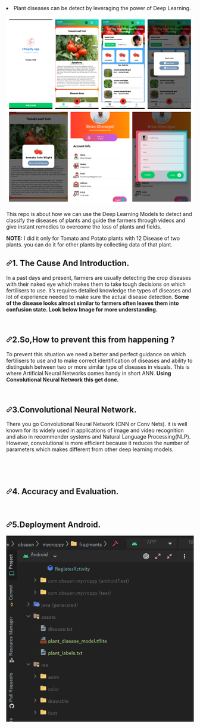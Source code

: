 <li>Plant diseases can be detect by leveraging the power of Deep Learning.</li>
</ul>
<p dir="auto"><a target="_blank" rel="noopener noreferrer" href="https://github.com/CheruiyotSeasoned/mycroppy/blob/main/cropposter.png"><img src="https://github.com/CheruiyotSeasoned/mycroppy/blob/main/cropposter.png" alt="Crop App Demo" style="max-width: 100%;"></a></p>
<p dir="auto">This repo is about how we can use the Deep Learning Models to detect and classify the diseases of plants and guide the farmers through videos and give instant remedies to overcome the loss of plants and fields.</p>
<p dir="auto"><strong>NOTE:</strong> I did it only for Tomato and Potato plants with 12 Disease of two plants. you can do it for other plants by collecting data of that plant.</p>
<h2 dir="auto"><a id="user-content-1-the-cause-and-introduction" class="anchor" aria-hidden="true" href="#1-the-cause-and-introduction"><svg class="octicon octicon-link" viewBox="0 0 16 16" version="1.1" width="16" height="16" aria-hidden="true"><path fill-rule="evenodd" d="M7.775 3.275a.75.75 0 001.06 1.06l1.25-1.25a2 2 0 112.83 2.83l-2.5 2.5a2 2 0 01-2.83 0 .75.75 0 00-1.06 1.06 3.5 3.5 0 004.95 0l2.5-2.5a3.5 3.5 0 00-4.95-4.95l-1.25 1.25zm-4.69 9.64a2 2 0 010-2.83l2.5-2.5a2 2 0 012.83 0 .75.75 0 001.06-1.06 3.5 3.5 0 00-4.95 0l-2.5 2.5a3.5 3.5 0 004.95 4.95l1.25-1.25a.75.75 0 00-1.06-1.06l-1.25 1.25a2 2 0 01-2.83 0z"></path></svg></a>1. The Cause And Introduction.</h2>
<p dir="auto">In a past days and present, farmers are usually detecting the crop diseases with their naked eye which makes them to take tough decisions on which fertilisers to use. it’s requires detailed knowledge the types of diseases and lot of experience needed to make sure the actual disease detection. <strong>Some of the disease looks almost similar to farmers often leaves them into confusion state. Look below Image for more understanding.</strong></p>
<p dir="auto"><a target="_blank" rel="noopener noreferrer" href="https://github.com/Manikanta-Munnangi/CROP---Plant-Disease-Identification-Using-App/blob/master/Images-src/SimilarDiseases.png"><img src="https://github.com/Manikanta-Munnangi/CROP---Plant-Disease-Identification-Using-App/raw/master/Images-src/SimilarDiseases.png" alt="" style="max-width: 100%;"></a></p>
<h2 dir="auto"><a id="user-content-2sohow-to-prevent-this-from-happening-" class="anchor" aria-hidden="true" href="#2sohow-to-prevent-this-from-happening-"><svg class="octicon octicon-link" viewBox="0 0 16 16" version="1.1" width="16" height="16" aria-hidden="true"><path fill-rule="evenodd" d="M7.775 3.275a.75.75 0 001.06 1.06l1.25-1.25a2 2 0 112.83 2.83l-2.5 2.5a2 2 0 01-2.83 0 .75.75 0 00-1.06 1.06 3.5 3.5 0 004.95 0l2.5-2.5a3.5 3.5 0 00-4.95-4.95l-1.25 1.25zm-4.69 9.64a2 2 0 010-2.83l2.5-2.5a2 2 0 012.83 0 .75.75 0 001.06-1.06 3.5 3.5 0 00-4.95 0l-2.5 2.5a3.5 3.5 0 004.95 4.95l1.25-1.25a.75.75 0 00-1.06-1.06l-1.25 1.25a2 2 0 01-2.83 0z"></path></svg></a>2.So,How to prevent this from happening ?</h2>
<p dir="auto">To prevent this situation we need a better and perfect guidance on which fertilisers to use and to make correct identification of diseases and ability to distinguish between two or more similar type of diseases in visuals.
This is where Artificial Neural Networks comes handy in short ANN. <strong>Using Convolutional Neural Network this get done.</strong></p>
<p dir="auto"><a target="_blank" rel="noopener noreferrer" href="https://github.com/Manikanta-Munnangi/CROP---Plant-Disease-Identification-Using-App/blob/master/Images-src/Simple-VS-DeepLearning.jpeg"><img src="https://github.com/Manikanta-Munnangi/CROP---Plant-Disease-Identification-Using-App/raw/master/Images-src/Simple-VS-DeepLearning.jpeg" alt="" style="max-width: 100%;"></a></p>
<h2 dir="auto"><a id="user-content-3convolutional-neural-network" class="anchor" aria-hidden="true" href="#3convolutional-neural-network"><svg class="octicon octicon-link" viewBox="0 0 16 16" version="1.1" width="16" height="16" aria-hidden="true"><path fill-rule="evenodd" d="M7.775 3.275a.75.75 0 001.06 1.06l1.25-1.25a2 2 0 112.83 2.83l-2.5 2.5a2 2 0 01-2.83 0 .75.75 0 00-1.06 1.06 3.5 3.5 0 004.95 0l2.5-2.5a3.5 3.5 0 00-4.95-4.95l-1.25 1.25zm-4.69 9.64a2 2 0 010-2.83l2.5-2.5a2 2 0 012.83 0 .75.75 0 001.06-1.06 3.5 3.5 0 00-4.95 0l-2.5 2.5a3.5 3.5 0 004.95 4.95l1.25-1.25a.75.75 0 00-1.06-1.06l-1.25 1.25a2 2 0 01-2.83 0z"></path></svg></a>3.Convolutional Neural Network.</h2>
<p dir="auto">There you go Convolutional Neural Network (CNN or Conv Nets). it is well known for its widely used in applications of image and video recognition and also in recommender systems and Natural Language Processing(NLP). However, convolutional is more efficient because it reduces the number of parameters which makes different from other deep learning models.</p>
<p dir="auto"><a target="_blank" rel="noopener noreferrer" href="https://github.com/Manikanta-Munnangi/CROP---Plant-Disease-Identification-Using-App/blob/master/Images-src/InternalBlockOfCNN.png"><img src="https://github.com/Manikanta-Munnangi/CROP---Plant-Disease-Identification-Using-App/raw/master/Images-src/InternalBlockOfCNN.png" alt="" style="max-width: 100%;"></a></p>
<p dir="auto"><a target="_blank" rel="noopener noreferrer" href="https://github.com/Manikanta-Munnangi/CROP---Plant-Disease-Identification-Using-App/blob/master/Images-src/Keras-Tensorflow.png"><img src="https://github.com/Manikanta-Munnangi/CROP---Plant-Disease-Identification-Using-App/raw/master/Images-src/Keras-Tensorflow.png" alt="" style="max-width: 100%;"></a></p>
<h2 dir="auto"><a id="user-content-4-accuracy-and-evaluation" class="anchor" aria-hidden="true" href="#4-accuracy-and-evaluation"><svg class="octicon octicon-link" viewBox="0 0 16 16" version="1.1" width="16" height="16" aria-hidden="true"><path fill-rule="evenodd" d="M7.775 3.275a.75.75 0 001.06 1.06l1.25-1.25a2 2 0 112.83 2.83l-2.5 2.5a2 2 0 01-2.83 0 .75.75 0 00-1.06 1.06 3.5 3.5 0 004.95 0l2.5-2.5a3.5 3.5 0 00-4.95-4.95l-1.25 1.25zm-4.69 9.64a2 2 0 010-2.83l2.5-2.5a2 2 0 012.83 0 .75.75 0 001.06-1.06 3.5 3.5 0 00-4.95 0l-2.5 2.5a3.5 3.5 0 004.95 4.95l1.25-1.25a.75.75 0 00-1.06-1.06l-1.25 1.25a2 2 0 01-2.83 0z"></path></svg></a>4. Accuracy and Evaluation.</h2>
<p dir="auto"><a target="_blank" rel="noopener noreferrer" href="https://github.com/Manikanta-Munnangi/CROP---Plant-Disease-Identification-Using-App/blob/master/Images-src/Acc.png"><img src="https://github.com/Manikanta-Munnangi/CROP---Plant-Disease-Identification-Using-App/raw/master/Images-src/Acc.png" alt="" style="max-width: 100%;"></a>
<a target="_blank" rel="noopener noreferrer" href="https://github.com/Manikanta-Munnangi/CROP---Plant-Disease-Identification-Using-App/blob/master/Images-src/ResultCrop.jpeg"><img src="https://github.com/Manikanta-Munnangi/CROP---Plant-Disease-Identification-Using-App/raw/master/Images-src/ResultCrop.jpeg" alt="" style="max-width: 100%;"></a></p>
<h2 dir="auto"><a id="user-content-5deployment-using-flutter-" class="anchor" aria-hidden="true" href="#5deployment-using-flutter-"><svg class="octicon octicon-link" viewBox="0 0 16 16" version="1.1" width="16" height="16" aria-hidden="true"><path fill-rule="evenodd" d="M7.775 3.275a.75.75 0 001.06 1.06l1.25-1.25a2 2 0 112.83 2.83l-2.5 2.5a2 2 0 01-2.83 0 .75.75 0 00-1.06 1.06 3.5 3.5 0 004.95 0l2.5-2.5a3.5 3.5 0 00-4.95-4.95l-1.25 1.25zm-4.69 9.64a2 2 0 010-2.83l2.5-2.5a2 2 0 012.83 0 .75.75 0 001.06-1.06 3.5 3.5 0 00-4.95 0l-2.5 2.5a3.5 3.5 0 004.95 4.95l1.25-1.25a.75.75 0 00-1.06-1.06l-1.25 1.25a2 2 0 01-2.83 0z"></path></svg></a>5.Deployment Android.</h2>
<p dir="auto"><a target="_blank" rel="noopener noreferrer" href="https://github.com/Manikanta-Munnangi/CROP---Plant-Disease-Identification-Using-App/blob/master/Images-src/AppAsset.png"><img src="https://github.com/CheruiyotSeasoned/mycroppy/blob/main/cheruiyot_seasoned.png" alt="" style="max-width: 100%;"></a></p>
</article>
  </div>
